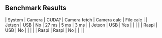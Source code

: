 ## Benchmark Results

| System | Camera | CUDA? | Camera fetch | Camera calc | File calc |
| Jetson | USB    | No    | 27 ms        | 5 ms        | 3 ms      |
| Jetson | USB    | Yes   |  |  |  |
| Raspi  | USB    | No    |  |  |  |
| Raspi  | Raspi  | No    |  |  |  |
